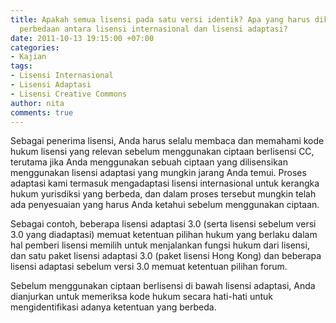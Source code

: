 ```yaml
---
title: Apakah semua lisensi pada satu versi identik? Apa yang harus diketahui tentang
  perbedaan antara lisensi internasional dan lisensi adaptasi?
date: 2011-10-13 19:15:00 +07:00
categories:
- Kajian
tags:
- Lisensi Internasional
- Lisensi Adaptasi
- Lisensi Creative Commons
author: nita
comments: true
---
```


Sebagai penerima lisensi, Anda harus selalu membaca dan memahami kode hukum lisensi yang relevan sebelum menggunakan ciptaan berlisensi CC, terutama jika Anda menggunakan sebuah ciptaan yang dilisensikan menggunakan lisensi adaptasi yang mungkin jarang Anda temui. Proses adaptasi kami termasuk mengadaptasi lisensi internasional untuk kerangka hukum yurisdiksi yang berbeda, dan dalam proses tersebut mungkin telah ada penyesuaian yang harus Anda ketahui sebelum menggunakan ciptaan.

Sebagai contoh, beberapa lisensi adaptasi 3.0 (serta lisensi sebelum versi 3.0 yang diadaptasi) memuat ketentuan pilihan hukum yang berlaku dalam hal pemberi lisensi memilih untuk menjalankan fungsi hukum dari lisensi, dan satu paket lisensi adaptasi 3.0 (paket lisensi Hong Kong) dan beberapa lisensi adaptasi sebelum versi 3.0 memuat ketentuan pilihan forum.

Sebelum menggunakan ciptaan berlisensi di bawah lisensi adaptasi, Anda dianjurkan untuk memeriksa kode hukum secara hati-hati untuk mengidentifikasi adanya ketentuan yang berbeda.
